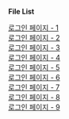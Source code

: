<b>File List</b>

<a href = "./1.png">로그인 페이지 - 1</a><br/>
<a href = "./2.png">로그인 페이지 - 2</a><br/>
<a href = "./3.png">로그인 페이지 - 3</a><br/>
<a href = "./4.png">로그인 페이지 - 4</a><br/>
<a href = "./5.png">로그인 페이지 - 5</a><br/>
<a href = "./6.png">로그인 페이지 - 6</a><br/>
<a href = "./7.png">로그인 페이지 - 7</a><br/>
<a href = "./8.png">로그인 페이지 - 8</a><br/>
<a href = "./9.png">로그인 페이지 - 9</a>
